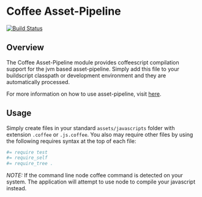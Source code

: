 Coffee Asset-Pipeline
===========================
[![Build Status](https://travis-ci.org/bertramdev/coffee-asset-pipeline.svg?branch=master)](https://travis-ci.org/bertramdev/coffee-asset-pipeline)

Overview
--------
The Coffee Asset-Pipeline module provides coffeescript compilation support for the jvm based asset-pipeline. Simply add this file to your buildscript classpath or development environment and they are automatically processed.

For more information on how to use asset-pipeline, visit [here](http://www.github.com/bertramdev/asset-pipeline).

Usage
-----

Simply create files in your standard `assets/javascripts` folder with extension `.coffee` or `.js.coffee`. You also may require other files by using the following requires syntax at the top of each file:

```coffee
#= require test
#= require_self
#= require_tree .
```

*NOTE:* If the command line node coffee command is detected on your system. The application will attempt to use node to compile your javascript instead.

